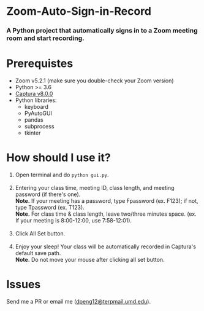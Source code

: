 # Zoom-Auto-Sign-in-Record

### A Python project that automatically signs in to a Zoom meeting room and start recording. 

# Prerequistes
- Zoom v5.2.1 (make sure you double-check your Zoom version)
- Python >= 3.6 
- [Captura v8.0.0](https://github.com/MathewSachin/Captura/releases/tag/v8.0.0)
- Python libraries:
  - keyboard
  - PyAutoGUI
  - pandas
  - subprocess
  - tkinter
  
# How should I use it?
  1. Open terminal and do ```python gui.py```. <br /> <br /> 
  2. Entering your class time, meeting ID, class length, and meeting password (if there's one). 
     <br /> **Note.** If your meeting has a password, type Fpassword (ex. F123); if not, type Tpassword (ex. T123).
     <br /> **Note.** For class time & class length, leave two/three minutes space. (ex. If your meeting is 8:00-12:00, use 7:58-12:01). <br /> <br /> 
  4. Click All Set button. <br /> <br /> 
  5. Enjoy your sleep! Your class will be automatically recorded in Captura's default save path. 
     <br /> **Note.** Do not move your mouse after clicking all set button. 
     
# Issues
  Send me a PR or email me (dpeng12@terpmail.umd.edu). 

